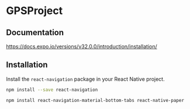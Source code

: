 # GPSProject

## Documentation
https://docs.expo.io/versions/v32.0.0/introduction/installation/

## Installation

Install the `react-navigation` package in your React Native project.
```sh
npm install --save react-navigation

npm install react-navigation-material-bottom-tabs react-native-paper
```
